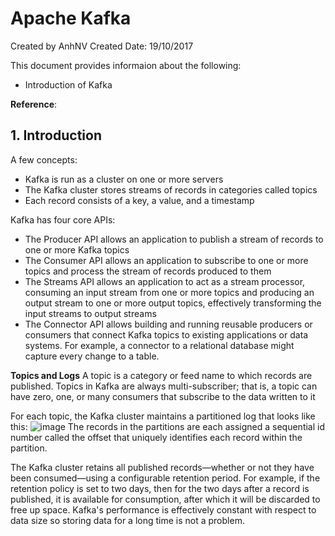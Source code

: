 # Apache Kafka
Created by AnhNV Created Date: 19/10/2017

This document provides informaion about the following:

- Introduction of Kafka

**Reference**:


## 1. Introduction

A few concepts:
- Kafka is run as a cluster on one or more servers
- The Kafka cluster stores streams of records in categories called topics
- Each record consists of a key, a value, and a timestamp

Kafka has four core APIs:
- The Producer API allows an application to publish a stream of records to one or more Kafka topics
- The Consumer API allows an application to subscribe to one or more topics and process the stream of records produced to them
- The Streams API allows an application to act as a stream processor, consuming an input stream from one or more topics and producing an output stream to one or more output topics, effectively transforming the input streams to output streams
- The Connector API allows building and running reusable producers or consumers that connect Kafka topics to existing applications or data systems. For example, a connector to a relational database might capture every change to a table.

**Topics and Logs**
A topic is a category or feed name to which records are published. Topics in Kafka are always multi-subscriber; that is, a topic can have zero, one, or many consumers that subscribe to the data written to it

For each topic, the Kafka cluster maintains a partitioned log that looks like this:
![image](https://user-images.githubusercontent.com/14268190/31761248-7966a410-b4e1-11e7-931b-6760b7163139.png)
The records in the partitions are each assigned a sequential id number called the offset that uniquely identifies each record within the partition.

The Kafka cluster retains all published records—whether or not they have been consumed—using a configurable retention period. For example, if the retention policy is set to two days, then for the two days after a record is published, it is available for consumption, after which it will be discarded to free up space. Kafka's performance is effectively constant with respect to data size so storing data for a long time is not a problem.
